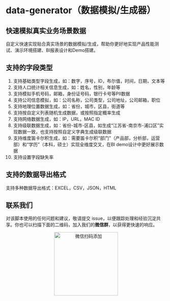 # data-generator（数据模拟/生成器）

## 快速模拟真实业务场景数据

自定义快速实现贴合真实场景的数据模拟/生成，帮助你更好地实现产品性能测试、演示环境搭建、BI报表设计和Demo搭建。

## 支持的字段类型
1. 支持基础类型字段生成，如：数字，序号，ID，布尔值，时间，日期，文本等
2. 支持人口统计相关信息生成，如：姓名，性别，年龄等
3. 支持模拟手机号码，邮箱，身份证号码，银行卡号等PII数据
4. 支持公司信息模拟，如：公司名称，公司类型，公司地址，公司邮箱，职位
5. 支持地理位置数据生成，如：省份，城市，区县，街道等
6. 支持按自定义列表随机生成数据，或按照指定概率生成
7. 支持网络数据生成，如：IP，URL，MAC ID
8. 支持级联数据生成，如：省份-城市-区县，如生成“江苏省-南京市-浦口区”实现数据一致，也支持按照自定义字典生成级联数据
9. 支持维度笛卡尔积生成，如：需要笛卡尔积“部门”（产品部，分析部，运营部）和“学历”（本科，硕士）实现全维度交叉，在BI demo设计中更好展示数据
10. 支持设置字段缺失率

## 支持的数据导出格式
支持多种数据导出格式：EXCEL，CSV，JSON，HTML

## 联系我们
对该脚本使用的任何问题和建议，敬请提交 issue，以便跟踪处理和经验沉淀共享。你也可以扫描下面的二维码，加入我们的**微信群**，以获得更快速的响应。
<div align=center>
    <img src="https://user-images.githubusercontent.com/20476924/179728256-321c0cb5-d7c4-47f7-af02-23652cf61c35.jpg" width="200" alt="微信扫码添加">
</div>
